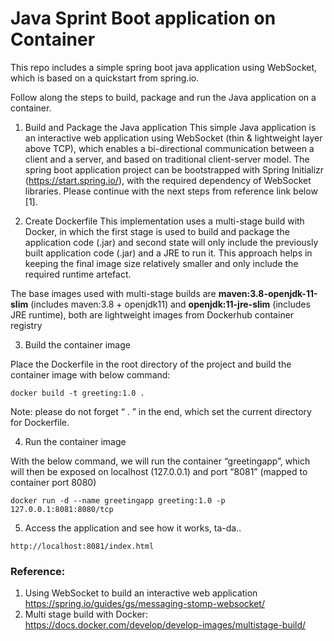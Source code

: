 # Java Sprint Boot application on Container
This repo includes a simple spring boot java application using WebSocket, which is based on a quickstart from spring.io.

Follow along the steps to build, package and run the Java application on a container.

1. Build and Package the Java application
This simple Java application is an interactive web application using WebSocket (thin & lightweight layer above TCP), which enables a bi-directional communication between a client and a server, and based on traditional client-server model. The spring boot application project can be bootstrapped with Spring Initializr (https://start.spring.io/), with the required dependency of WebSocket libraries. Please continue with the next steps from reference link below [1].  

2. Create Dockerfile
This implementation uses a multi-stage build with Docker, in which the first stage is used to build and package the application code (.jar) and second state will only include the previously built application code (.jar) and a JRE to run it. This approach helps in keeping the final image size relatively smaller and only include the required runtime artefact.

The base images used with multi-stage builds are **maven:3.8-openjdk-11-slim** (includes maven:3.8 + openjdk11) and **openjdk:11-jre-slim** (includes JRE runtime), both are lightweight images from Dockerhub container registry

3. Build the container image

Place the Dockerfile in the root directory of the project and build the container image with below command:
```
docker build -t greeting:1.0 .
```
Note: please do not forget “ . ” in the end, which set the current directory for Dockerfile. 

4. Run the container image

With the below command, we will run the container “greetingapp”, which will then be exposed on localhost (127.0.0.1) and port “8081” (mapped to container port 8080)
```
docker run -d --name greetingapp greeting:1.0 -p 127.0.0.1:8081:8080/tcp
```

5. Access the application and see how it works, ta-da..
```
http://localhost:8081/index.html
```

### Reference:
1. Using WebSocket to build an interactive web application https://spring.io/guides/gs/messaging-stomp-websocket/ 
2. Multi stage build with Docker: https://docs.docker.com/develop/develop-images/multistage-build/
